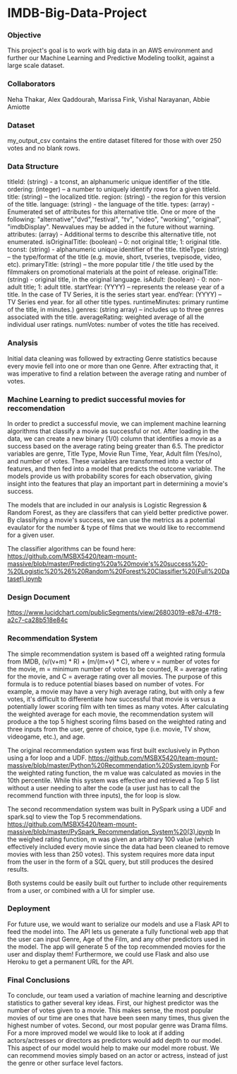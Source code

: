 # IMDB-Big-Data-Project

### Objective
This project's goal is to work with big data in an AWS environment and further our Machine Learning and Predictive Modeling toolkit, against a large scale dataset.

### Collaborators
Neha Thakar, Alex Qaddourah, Marissa Fink, Vishal Narayanan, Abbie Amiotte

### Dataset
my_output_csv contains the entire dataset filtered for those with over 250 votes and no blank rows.

### Data Structure
titleId: (string) - a tconst, an alphanumeric unique identifier of the title.
ordering: (integer) – a number to uniquely identify rows for a given titleId.
title: (string) – the localized title.
region: (string) - the region for this version of the title.
language: (string) - the language of the title.
types: (array) - Enumerated set of attributes for this alternative title. One or more of the following: "alternative","dvd","festival", "tv", "video", "working", "original", "imdbDisplay". Newvalues may be added in the future without warning.
attributes: (array) - Additional terms to describe this alternative title, not enumerated.
isOriginalTitle: (boolean) – 0: not original title; 1: original title.
tconst: (string) - alphanumeric unique identifier of the title.
titleType: (string) – the type/format of the title (e.g. movie, short, tvseries, tvepisode, video, etc).
primaryTitle: (string) – the more popular title / the title used by the filmmakers on promotional materials at the point of release.
originalTitle: (string) - original title, in the original language.
isAdult: (boolean) - 0: non-adult title; 1: adult title.
startYear: (YYYY) – represents the release year of a title. In the case of TV Series, it is the series start year.
endYear: (YYYY) – TV Series end year. for all other title types.
runtimeMinutes: primary runtime of the title, in minutes.)
genres: (string array) – includes up to three genres associated with the title.
averageRating: weighted average of all the individual user ratings.
numVotes: number of votes the title has received.

### Analysis
Initial data cleaning was followed by extracting Genre statistics because every movie fell into one or more than one Genre. After extracting that, it was imperative to find a relation between the average rating and number of votes.


### Machine Learning to predict successful movies for reccomendation
In order to predict a successful movie, we can implement machine learning algorithms that classify a movie as successful or not. After loading in the data, we can create a new binary (1/0) column that identifies a movie as a success based on the average rating being greater than 6.5. The predictor variables are genre, Title Type, Movie Run Time, Year, Adult film (Yes/no), and number of votes. These variables are transformed into a vector of features, and then fed into a model that predicts the outcome variable. The models provide us with probability scores for each observation, giving insight into the features that play an important part in determining a movie's success.

The models that are included in our analysis is Logistic Regression & Random Forest, as they are classifers that can yield better predictive power. By classifying a movie's success, we can use the metrics as a potential evaulator for the number & type of films that we would like to reccommend for a given user.

The classifier algorithms can be found here: https://github.com/MSBX5420/team-mount-massive/blob/master/Predicting%20a%20movie's%20success%20-%20Logistic%20%26%20Random%20Forest%20Classifier%20(Full%20Dataset).ipynb

### Design Document
https://www.lucidchart.com/publicSegments/view/26803019-e87d-47f8-a2c7-ca28b518e84c

### Recommendation System
The simple recommendation system is based off a weighted rating formula from IMDB, (v/(v+m) * R) + (m/(m+v) * C), where v = number of votes for the movie, m = minimum number of votes to be counted, R = average rating for the movie, and C = average rating over all movies. The purpose of this formula is to reduce potential biases based on number of votes. For example, a movie may have a very high average rating, but with only a few votes, it's difficult to differentiate how successful that movie is versus a potentially lower scoring film with ten times as many votes. After calculating the weighted average for each movie, the recommendation system will produce a the top 5 highest scoring films based on the weighted rating and three inputs from the user, genre of choice, type (i.e. movie, TV show, videogame, etc.), and age.

The original recommendation system was first built exclusively in Python using a for loop and a UDF. https://github.com/MSBX5420/team-mount-massive/blob/master/Python%20Recommendation%20System.ipynb For the weighted rating function, the m value was calculated as movies in the 10th percentile. While this system was effective and retrieved a Top 5 list without a user needing to alter the code (a user just has to call the recommend function with three inputs), the for loop is slow.

The second recommendation system was built in PySpark using a UDF and spark.sql to view the Top 5 recommendations. https://github.com/MSBX5420/team-mount-massive/blob/master/PySpark_Recommendation_System%20(3).ipynb In the weighed rating function, m was given an arbitrary 100 value (which effectively included every movie since the data had been cleaned to remove movies with less than 250 votes). This system requires more data input from the user in the form of a SQL query, but still produces the desired results.

Both systems could be easily built out further to include other requirements from a user, or combined with a UI for simpler use.

### Deployment
For future use, we would want to serialize our models and use a Flask API to feed the model into. The API lets us generate a fully functional web app that the user can input Genre, Age of the Film, and any other predictors used in the model. The app will generate 5 of the top recommended movies for the user and display them! Furthermore, we could use Flask and also use Heroku to get a permanent URL for the API.

### Final Conclusions
To conclude, our team used a variation of machine learning and descriptive statistics to gather several key ideas. First, our highest predictor was the number of votes given to a movie. This makes sense, the most popular movies of our time are ones that have been seen many times, thus given the highest number of votes. Second, our most popular genre was Drama films. For a more improved model we would like to look at if adding actors/actresses or directors as predictors would add depth to our model. This aspect of our model would help to make our model more robust. We can recommend movies simply based on an actor or actress, instead of just the genre or other surface level factors.
